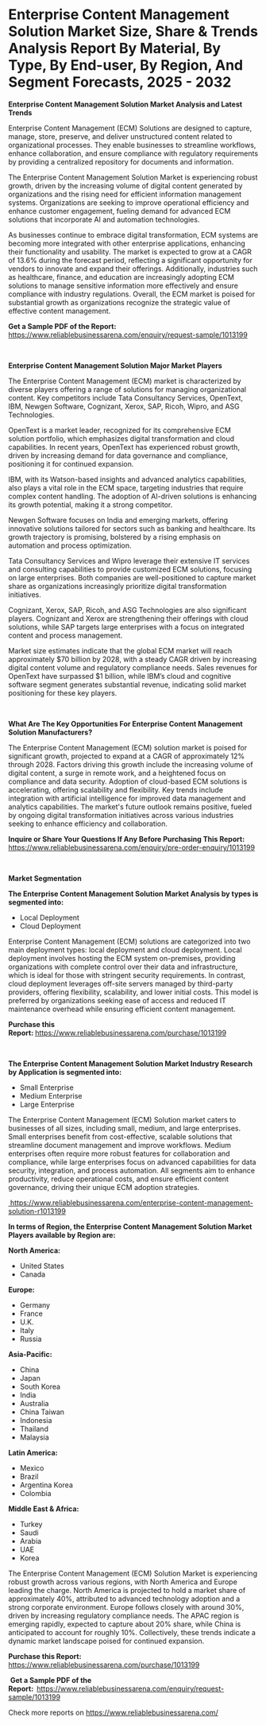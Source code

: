<p><h1>Enterprise Content Management Solution Market Size, Share & Trends Analysis Report By Material, By Type, By End-user, By Region, And Segment Forecasts, 2025 - 2032</h1></p><p><strong>Enterprise Content Management Solution Market Analysis and Latest Trends</strong></p>
<p><p>Enterprise Content Management (ECM) Solutions are designed to capture, manage, store, preserve, and deliver unstructured content related to organizational processes. They enable businesses to streamline workflows, enhance collaboration, and ensure compliance with regulatory requirements by providing a centralized repository for documents and information.</p><p>The Enterprise Content Management Solution Market is experiencing robust growth, driven by the increasing volume of digital content generated by organizations and the rising need for efficient information management systems. Organizations are seeking to improve operational efficiency and enhance customer engagement, fueling demand for advanced ECM solutions that incorporate AI and automation technologies. </p><p>As businesses continue to embrace digital transformation, ECM systems are becoming more integrated with other enterprise applications, enhancing their functionality and usability. The market is expected to grow at a CAGR of 13.6% during the forecast period, reflecting a significant opportunity for vendors to innovate and expand their offerings. Additionally, industries such as healthcare, finance, and education are increasingly adopting ECM solutions to manage sensitive information more effectively and ensure compliance with industry regulations. Overall, the ECM market is poised for substantial growth as organizations recognize the strategic value of effective content management.</p></p>
<p><strong>Get a Sample PDF of the Report:&nbsp;</strong> <a href="https://www.reliablebusinessarena.com/enquiry/request-sample/1013199?utm_campaign=2632&utm_medium=2&utm_source=Github&utm_content=ia&utm_term=05032025&utm_id=enterprise-content-management-solution">https://www.reliablebusinessarena.com/enquiry/request-sample/1013199</a></p>
<p>&nbsp;</p>
<p><strong>Enterprise Content Management Solution Major Market Players</strong></p>
<p><p>The Enterprise Content Management (ECM) market is characterized by diverse players offering a range of solutions for managing organizational content. Key competitors include Tata Consultancy Services, OpenText, IBM, Newgen Software, Cognizant, Xerox, SAP, Ricoh, Wipro, and ASG Technologies. </p><p>OpenText is a market leader, recognized for its comprehensive ECM solution portfolio, which emphasizes digital transformation and cloud capabilities. In recent years, OpenText has experienced robust growth, driven by increasing demand for data governance and compliance, positioning it for continued expansion.</p><p>IBM, with its Watson-based insights and advanced analytics capabilities, also plays a vital role in the ECM space, targeting industries that require complex content handling. The adoption of AI-driven solutions is enhancing its growth potential, making it a strong competitor.</p><p>Newgen Software focuses on India and emerging markets, offering innovative solutions tailored for sectors such as banking and healthcare. Its growth trajectory is promising, bolstered by a rising emphasis on automation and process optimization.</p><p>Tata Consultancy Services and Wipro leverage their extensive IT services and consulting capabilities to provide customized ECM solutions, focusing on large enterprises. Both companies are well-positioned to capture market share as organizations increasingly prioritize digital transformation initiatives.</p><p>Cognizant, Xerox, SAP, Ricoh, and ASG Technologies are also significant players. Cognizant and Xerox are strengthening their offerings with cloud solutions, while SAP targets large enterprises with a focus on integrated content and process management.</p><p>Market size estimates indicate that the global ECM market will reach approximately $70 billion by 2028, with a steady CAGR driven by increasing digital content volume and regulatory compliance needs. Sales revenues for OpenText have surpassed $1 billion, while IBM’s cloud and cognitive software segment generates substantial revenue, indicating solid market positioning for these key players.</p></p>
<p>&nbsp;</p>
<p><strong>What Are The Key Opportunities For Enterprise Content Management Solution Manufacturers?</strong></p>
<p><p>The Enterprise Content Management (ECM) solution market is poised for significant growth, projected to expand at a CAGR of approximately 12% through 2028. Factors driving this growth include the increasing volume of digital content, a surge in remote work, and a heightened focus on compliance and data security. Adoption of cloud-based ECM solutions is accelerating, offering scalability and flexibility. Key trends include integration with artificial intelligence for improved data management and analytics capabilities. The market's future outlook remains positive, fueled by ongoing digital transformation initiatives across various industries seeking to enhance efficiency and collaboration.</p></p>
<p><strong>Inquire or Share Your Questions If Any Before Purchasing This Report:</strong> <a href="https://www.reliablebusinessarena.com/enquiry/pre-order-enquiry/1013199?utm_campaign=2632&utm_medium=2&utm_source=Github&utm_content=ia&utm_term=05032025&utm_id=enterprise-content-management-solution">https://www.reliablebusinessarena.com/enquiry/pre-order-enquiry/1013199</a></p>
<p>&nbsp;</p>
<p><strong>Market Segmentation</strong></p>
<p><strong>The Enterprise Content Management Solution Market Analysis by types is segmented into:</strong></p>
<p><ul><li>Local Deployment</li><li>Cloud Deployment</li></ul></p>
<p><p>Enterprise Content Management (ECM) solutions are categorized into two main deployment types: local deployment and cloud deployment. Local deployment involves hosting the ECM system on-premises, providing organizations with complete control over their data and infrastructure, which is ideal for those with stringent security requirements. In contrast, cloud deployment leverages off-site servers managed by third-party providers, offering flexibility, scalability, and lower initial costs. This model is preferred by organizations seeking ease of access and reduced IT maintenance overhead while ensuring efficient content management.</p></p>
<p><strong>Purchase this Report:&nbsp;</strong><a href="https://www.reliablebusinessarena.com/purchase/1013199?utm_campaign=2632&utm_medium=2&utm_source=Github&utm_content=ia&utm_term=05032025&utm_id=enterprise-content-management-solution">https://www.reliablebusinessarena.com/purchase/1013199</a></p>
<p>&nbsp;</p>
<p><strong>The Enterprise Content Management Solution Market Industry Research by Application is segmented into:</strong></p>
<p><ul><li>Small Enterprise</li><li>Medium Enterprise</li><li>Large Enterprise</li></ul></p>
<p><p>The Enterprise Content Management (ECM) Solution market caters to businesses of all sizes, including small, medium, and large enterprises. Small enterprises benefit from cost-effective, scalable solutions that streamline document management and improve workflows. Medium enterprises often require more robust features for collaboration and compliance, while large enterprises focus on advanced capabilities for data security, integration, and process automation. All segments aim to enhance productivity, reduce operational costs, and ensure efficient content governance, driving their unique ECM adoption strategies.</p></p>
<p><a href="https://www.reliablebusinessarena.com/enterprise-content-management-solution-r1013199?utm_campaign=2632&utm_medium=2&utm_source=Github&utm_content=ia&utm_term=05032025&utm_id=enterprise-content-management-solution">&nbsp;https://www.reliablebusinessarena.com/enterprise-content-management-solution-r1013199</a></p>
<p><strong>In terms of Region, the Enterprise Content Management Solution Market Players available by Region are:</strong></p>
<p>
    <p> <strong> North America: </strong>
        <ul>
            <li>United States</li>
            <li>Canada</li>
        </ul>
        </p> 
    <p> <strong> Europe: </strong>
        <ul>
            <li>Germany</li>
            <li>France</li>
            <li>U.K.</li>
            <li>Italy</li>
            <li>Russia</li>
        </ul>
        </p> 
    <p> <strong> Asia-Pacific: </strong>
        <ul>
            <li>China</li>
            <li>Japan</li>
            <li>South Korea</li>
            <li>India</li>
            <li>Australia</li>
            <li>China Taiwan</li>
            <li>Indonesia</li>
            <li>Thailand</li>
            <li>Malaysia</li>
        </ul>
        </p> 
    <p> <strong> Latin America: </strong>
        <ul>
            <li>Mexico</li>
            <li>Brazil</li>
            <li>Argentina Korea</li>
            <li>Colombia</li>
        </ul>
        </p> 
    <p> <strong> Middle East & Africa: </strong>
        <ul>
            <li>Turkey</li>
            <li>Saudi</li>
            <li>Arabia</li>
            <li>UAE</li>
            <li>Korea</li>
        </ul>
    </p>
    </p>
<p><p>The Enterprise Content Management (ECM) Solution Market is experiencing robust growth across various regions, with North America and Europe leading the charge. North America is projected to hold a market share of approximately 40%, attributed to advanced technology adoption and a strong corporate environment. Europe follows closely with around 30%, driven by increasing regulatory compliance needs. The APAC region is emerging rapidly, expected to capture about 20% share, while China is anticipated to account for roughly 10%. Collectively, these trends indicate a dynamic market landscape poised for continued expansion.</p></p>
<p><strong>Purchase this Report: </strong><a href="https://www.reliablebusinessarena.com/purchase/1013199?utm_campaign=2632&utm_medium=2&utm_source=Github&utm_content=ia&utm_term=05032025&utm_id=enterprise-content-management-solution">https://www.reliablebusinessarena.com/purchase/1013199</a></p>
<p>&nbsp;<strong>Get a Sample PDF of the Report:&nbsp;&nbsp;</strong><a href="https://www.reliablebusinessarena.com/enquiry/request-sample/1013199?utm_campaign=2632&utm_medium=2&utm_source=Github&utm_content=ia&utm_term=05032025&utm_id=enterprise-content-management-solution">https://www.reliablebusinessarena.com/enquiry/request-sample/1013199</a></p>
<p><strong></strong></p>
<p>Check more reports on <a href="https://www.reliablebusinessarena.com/?utm_campaign=2632&utm_medium=2&utm_source=Github&utm_content=ia&utm_term=05032025&utm_id=enterprise-content-management-solution">https://www.reliablebusinessarena.com/</a></p>